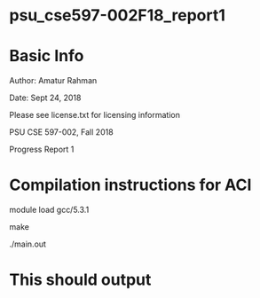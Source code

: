 # psu_cse597-002F18_report1

# Basic Info

Author: Amatur Rahman

Date: Sept 24, 2018

Please see license.txt for licensing information


PSU CSE 597-002, Fall 2018

Progress Report 1


# Compilation instructions for ACI
module load gcc/5.3.1

make

./main.out

# This should output
